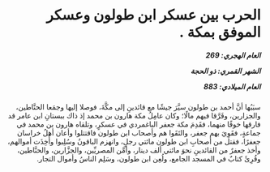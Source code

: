 <h1 dir="rtl">الحرب بين عسكر ابن طولون وعسكر الموفق بمكة .</h1>

<h5 dir="rtl">العام الهجري:  269

الشهر القمري: ذو الحجة

العام الميلادي: 883</h5>

<p dir="rtl">سبَبُها أنَّ أحمد بن طولون سيَّرَ جيشًا مع قائدينِ إلى مكَّةَ، فوصلا إليها وجمَعا الحنَّاطين، والجزارين، وفَرَّقا فيهم مالًا؛ وكان عامِلُ مكة هارون بن محمد إذ ذاك ببستانِ ابن عامر قد فارقها خوفًا منهما، فقَدِمَ مكة جعفر الباغمردي في عسكرٍ، وتلقاه هارون بن محمد في جماعةٍ، فقَوِيَ بهم جعفر، والتَقَوا هم وأصحاب ابن طولون فاقتتلوا وأعان أهلُ خراسان جعفرًا، فقتل من أصحابِ ابن طولون مائتي رجلٍ، وانهزم الباقونُ وسُلِبوا وأُخِذَت أموالهم، وأخذ جعفرٌ من القائدينِ نحوَ مائتي ألف دينار، وأمَّن المصريِّين، والجزَّارين، والحنَّاطين، وقُرِئَ كتابٌ في المسجد الجامع، ولُعِن ابن طولون، وسَلِم الناسُ وأموال التجار.</p></br>
